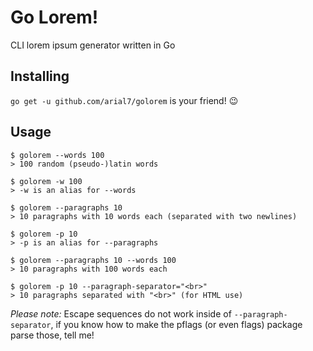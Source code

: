 # Go Lorem!
CLI lorem ipsum generator written in Go

## Installing
`go get -u github.com/arial7/golorem` is your friend! :wink:

## Usage
```shell
$ golorem --words 100
> 100 random (pseudo-)latin words

$ golorem -w 100
> -w is an alias for --words

$ golorem --paragraphs 10
> 10 paragraphs with 10 words each (separated with two newlines)

$ golorem -p 10
> -p is an alias for --paragraphs

$ golorem --paragraphs 10 --words 100
> 10 paragraphs with 100 words each

$ golorem -p 10 --paragraph-separator="<br>"
> 10 paragraphs separated with "<br>" (for HTML use)
```

*Please note:* Escape sequences do not work inside of `--paragraph-separator`, if you know how to make the pflags (or even flags) package parse those, tell me!
